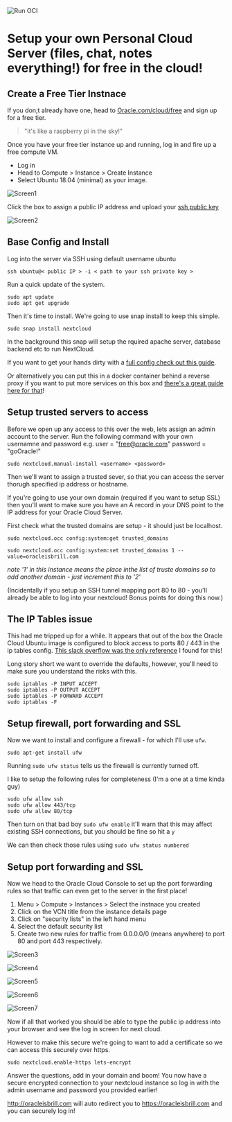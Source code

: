 ![Run OCI](/Assets/RUN-OCI-header.png)

# Setup your own Personal Cloud Server (files, chat, notes everything!) for free in the cloud!

## Create a Free Tier Instnace

If you don;t already have one, head to [Oracle.com/cloud/free](https://www.oracle.com/cloud/free/) and sign up for a free tier.

> "it's like a raspberry pi in the sky!"

Once you have your free tier instance up and running, log in and fire up a free compute VM. 

* Log in
* Head to Compute > Instance > Create Instance
* Select Ubuntu 18.04 (minimal) as your image.

![Screen1](/Assets/pcs-1.png)

Click the box to assign a public IP address and upload your [ssh public key](https://docs.oracle.com/en/cloud/paas/database-dbaas-cloud/csdbi/generate-ssh-key-pair.html#GUID-69EF7E8A-7CD5-482E-A878-882EA21DE2B8)

![Screen2](/Assets/pcs-2.png)

## Base Config and Install

Log into the server via SSH using default username ubuntu

`ssh ubuntu@< public IP > -i < path to your ssh private key >`

Run a quick update of the system.

```
sudo apt update 
sudo apt get upgrade
```

Then it's time to install. We're going to use snap install to keep this simple.

`sudo snap install nextcloud`

In the background this snap will setup the rquired apache server, database backend etc to run NextCloud.

If you want to get your hands dirty with a [full config check out this guide](https://www.linux.com/tutorials/how-install-nextcloud-server-ubuntu/).

Or alternatively you can put this in a docker container behind a reverse proxy if you want to put more services on this box and [there's a great guide here for that](https://blog.ssdnodes.com/blog/self-hosting-handbook/)!

## Setup trusted servers to access 

Before we open up any access to this over the web, lets assign an admin account to the server. Run the following command with your own usernamne and password e.g. user = "free@oracle.com" password = "goOracle!"

`sudo nextcloud.manual-install <username> <password>`

Then we'll want to assign a trusted sever, so that you can access the server thorugh specified ip address or hostname.

If you're going to use your own domain (required if you want to setup SSL) then you'll want to make sure you have an A record in your DNS point to the IP address for your Oracle Cloud Server.

First check what the trusted domains are setup - it should just be localhost.  

`sudo nextcloud.occ config:system:get trusted_domains`

`sudo nextcloud.occ config:system:set trusted_domains 1 --value=oracleisbrill.com`

*note '1' in this instance means the place inthe list of truste domains so to add another domain - just increment this to '2'*

(Incidentally if you setup an SSH tunnel mapping port 80 to 80 - you'll already be able to log into your nextcloud! Bonus points for doing this now.)


## The IP Tables issue

This had me tripped up for a while. It appears that out of the box the Oracle Cloud Ubuntu image is configured to block access to ports 80 / 443 in the ip tables config. [This slack overflow was the only reference](https://stackoverflow.com/questions/54794217/opening-port-80-on-oracle-cloud-infrastructure-compute-node) I found for this!

Long story short we want to override the defaults, however, you'll need to make sure you understand the risks with this.

```
sudo iptables -P INPUT ACCEPT
sudo iptables -P OUTPUT ACCEPT
sudo iptables -P FORWARD ACCEPT
sudo iptables -F
```

## Setup firewall, port forwarding and SSL

Now we want to install and configure a firewall - for which I'll use `ufw`.

`sudo apt-get install ufw`

Running `sudo ufw status` tells us the firewall is currently turned off.

I like to setup the following rules for completeness (I'm a one at a time kinda guy)

```
sudo ufw allow ssh
sudo ufw allow 443/tcp
sudo ufw allow 80/tcp
```

Then turn on that bad boy `sudo ufw enable` it'll warn that this may affect existing SSH connections, but you should be fine so hit a `y`

We can then check those rules using `sudo ufw status numbered`

## Setup port forwarding and SSL

Now we head to the Oracle Cloud Console to set up the port forwarding rules so that traffic can even get to the server in the first place!

1. Menu > Compute > Instances > Select the instnace you created
2. Click on the VCN title from the instance details page
3. Click on "security lists" in the left hand menu
4. Select the default security list
5. Create two new rules for traffic from 0.0.0.0/0 (means anywhere) to port 80 and port 443 respectively.

![Screen3](/Assets/pcs-3.png)

![Screen4](/Assets/pcs-4.png)

![Screen5](/Assets/pcs-5.png)

![Screen6](/Assets/pcs-6.png)

![Screen7](/Assets/pcs-7.png)

Now if all that worked you should be able to type the public ip address into your browser and see the log in screen for next cloud. 

However to make this secure we're going to want to add a certificate so we can access this securely over https.

`sudo nextcloud.enable-https lets-encrypt`

Answer the questions, add in your domain and boom! You now have a secure encrypted connection to your nextcloud instance so log in with the admin username and password you provided earlier!

http://oracleisbrill.com
will auto redirect you to https://oracleisbrill.com and you can securely log in!
